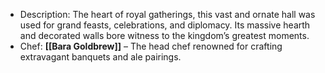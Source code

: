 - Description: The heart of royal gatherings, this vast and ornate hall was used for grand feasts, celebrations, and diplomacy. Its massive hearth and decorated walls bore witness to the kingdom’s greatest moments.
- Chef: **[[Bara Goldbrew]]** – The head chef renowned for crafting extravagant banquets and ale pairings.